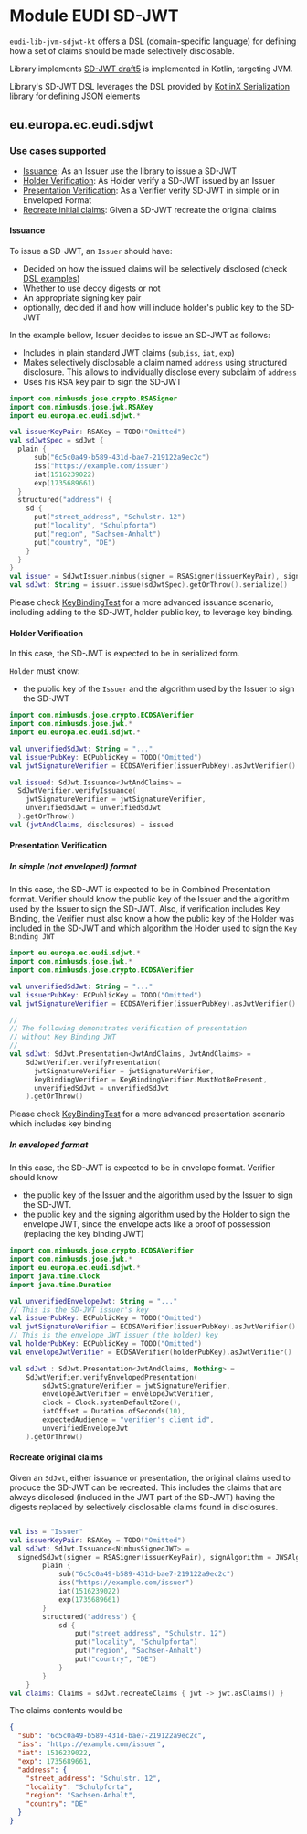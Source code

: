 # Module EUDI SD-JWT

`eudi-lib-jvm-sdjwt-kt` offers a DSL (domain-specific language) for defining how a set of claims should be made selectively
disclosable.

Library implements [SD-JWT draft5](https://www.ietf.org/archive/id/draft-ietf-oauth-selective-disclosure-jwt-05.html)
is implemented in Kotlin, targeting JVM.

Library's SD-JWT DSL leverages the DSL provided by
[KotlinX Serialization](https://github.com/Kotlin/kotlinx.serialization) library for defining JSON elements

## eu.europa.ec.eudi.sdjwt

### Use cases supported

- [Issuance](#issuance): As an Issuer use the library to issue a SD-JWT
- [Holder Verification](#holder-verification): As Holder verify a SD-JWT issued by an Issuer
- [Presentation Verification](#presentation-verification): As a Verifier verify SD-JWT in simple or in Enveloped Format
- [Recreate initial claims](#recreate-original-claims): Given a SD-JWT recreate the original claims

#### Issuance

To issue a SD-JWT, an `Issuer` should have:

- Decided on how the issued claims will be selectively disclosed (check [DSL examples](#dsl-examples))
- Whether to use decoy digests or not
- An appropriate signing key pair
- optionally, decided if and how will include holder's public key to the SD-JWT

In the example bellow, Issuer decides to issue an SD-JWT as follows:

- Includes in plain standard JWT claims (`sub`,`iss`, `iat`, `exp`)
- Makes selectively disclosable a claim named `address` using structured disclosure. This allows to individually
  disclose every subclaim of `address`
- Uses his RSA key pair to sign the SD-JWT

```kotlin
import com.nimbusds.jose.crypto.RSASigner
import com.nimbusds.jose.jwk.RSAKey
import eu.europa.ec.eudi.sdjwt.*

val issuerKeyPair: RSAKey = TODO("Omitted")
val sdJwtSpec = sdJwt {
  plain {
      sub("6c5c0a49-b589-431d-bae7-219122a9ec2c")
      iss("https://example.com/issuer")
      iat(1516239022)
      exp(1735689661)
  }
  structured("address") {
    sd {
      put("street_address", "Schulstr. 12")
      put("locality", "Schulpforta")
      put("region", "Sachsen-Anhalt")
      put("country", "DE")
    }
  }
}
val issuer = SdJwtIssuer.nimbus(signer = RSASigner(issuerKeyPair), signAlgorithm = JWSAlgorithm.RS256)
val sdJwt: String = issuer.issue(sdJwtSpec).getOrThrow().serialize()
```

Please check [KeyBindingTest](src/test/kotlin/eu/europa/ec/eudi/sdjwt/KeyBindingTest.kt) for a more advanced
issuance scenario, including adding to the SD-JWT, holder public key, to leverage key binding.

#### Holder Verification

In this case, the SD-JWT is expected to be in serialized form.

`Holder` must know:

- the public key of the `Issuer` and the algorithm used by the Issuer to sign the SD-JWT

```kotlin
import com.nimbusds.jose.crypto.ECDSAVerifier
import com.nimbusds.jose.jwk.*
import eu.europa.ec.eudi.sdjwt.*

val unverifiedSdJwt: String = "..."
val issuerPubKey: ECPublicKey = TODO("Omitted")
val jwtSignatureVerifier = ECDSAVerifier(issuerPubKey).asJwtVerifier()

val issued: SdJwt.Issuance<JwtAndClaims> =
  SdJwtVerifier.verifyIssuance(
    jwtSignatureVerifier = jwtSignatureVerifier,
    unverifiedSdJwt = unverifiedSdJwt
  ).getOrThrow()
val (jwtAndClaims, disclosures) = issued
```

#### Presentation Verification

##### In simple (not enveloped) format

In this case, the SD-JWT is expected to be in Combined Presentation format.
Verifier should know the public key of the Issuer and the algorithm used by the Issuer
to sign the SD-JWT. Also, if verification includes Key Binding, the Verifier must also
know a how the public key of the Holder was included in the SD-JWT and which algorithm
the Holder used to sign the `Key Binding JWT`

```kotlin
import eu.europa.ec.eudi.sdjwt.*
import com.nimbusds.jose.jwk.*
import com.nimbusds.jose.crypto.ECDSAVerifier

val unverifiedSdJwt: String = "..."
val issuerPubKey: ECPublicKey = TODO("Omitted")
val jwtSignatureVerifier = ECDSAVerifier(issuerPubKey).asJwtVerifier()

//
// The following demonstrates verification of presentation
// without Key Binding JWT
//
val sdJwt: SdJwt.Presentation<JwtAndClaims, JwtAndClaims> =
    SdJwtVerifier.verifyPresentation(
      jwtSignatureVerifier = jwtSignatureVerifier,
      keyBindingVerifier = KeyBindingVerifier.MustNotBePresent,
      unverifiedSdJwt = unverifiedSdJwt
    ).getOrThrow()

```

Please check [KeyBindingTest](src/test/kotlin/eu/europa/ec/eudi/sdjwt/KeyBindingTest.kt) for a more advanced
presentation scenario which includes key binding

##### In enveloped format

In this case, the SD-JWT is expected to be in envelope format.
Verifier should know
- the public key of the Issuer and the algorithm used by the Issuer to sign the SD-JWT.
- the public key and the signing algorithm used by the Holder to sign the envelope JWT, since the envelope acts
  like a proof of possession (replacing the key binding JWT)


```kotlin
import com.nimbusds.jose.crypto.ECDSAVerifier
import com.nimbusds.jose.jwk.*
import eu.europa.ec.eudi.sdjwt.*
import java.time.Clock
import java.time.Duration

val unverifiedEnvelopeJwt: String = "..."
// This is the SD-JWT issuer's key
val issuerPubKey: ECPublicKey = TODO("Omitted")
val jwtSignatureVerifier = ECDSAVerifier(issuerPubKey).asJwtVerifier()
// This is the envelope JWT issuer (the holder) key 
val holderPubKey: ECPublicKey = TODO("Omitted")
val envelopeJwtVerifier = ECDSAVerifier(holderPubKey).asJwtVerifier()

val sdJwt : SdJwt.Presentation<JwtAndClaims, Nothing> = 
    SdJwtVerifier.verifyEnvelopedPresentation(
        sdJwtSignatureVerifier = jwtSignatureVerifier,
        envelopeJwtVerifier = envelopeJwtVerifier,
        clock = Clock.systemDefaultZone(),
        iatOffset = Duration.ofSeconds(10),
        expectedAudience = "verifier's client id",
        unverifiedEnvelopeJwt
    ).getOrThrow()
```

#### Recreate original claims

Given an `SdJwt`, either issuance or presentation, the original claims used to produce the SD-JWT can be
recreated. This includes the claims that are always disclosed (included in the JWT part of the SD-JWT) having
the digests replaced by selectively disclosable claims found in disclosures.

```kotlin

val iss = "Issuer"
val issuerKeyPair: RSAKey = TODO("Omitted")
val sdJwt: SdJwt.Issuance<NimbusSignedJWT> =
  signedSdJwt(signer = RSASigner(issuerKeyPair), signAlgorithm = JWSAlgorithm.RS256) {
        plain {
            sub("6c5c0a49-b589-431d-bae7-219122a9ec2c")
            iss("https://example.com/issuer")
            iat(1516239022)
            exp(1735689661)
        }
        structured("address") {
            sd {
                put("street_address", "Schulstr. 12")
                put("locality", "Schulpforta")
                put("region", "Sachsen-Anhalt")
                put("country", "DE")
            }
        }
    }
val claims: Claims = sdJwt.recreateClaims { jwt -> jwt.asClaims() }
```

The claims contents would be

```json
{
  "sub": "6c5c0a49-b589-431d-bae7-219122a9ec2c",
  "iss": "https://example.com/issuer",
  "iat": 1516239022,
  "exp": 1735689661,
  "address": {
    "street_address": "Schulstr. 12",
    "locality": "Schulpforta",
    "region": "Sachsen-Anhalt",
    "country": "DE"
  }
}
```
